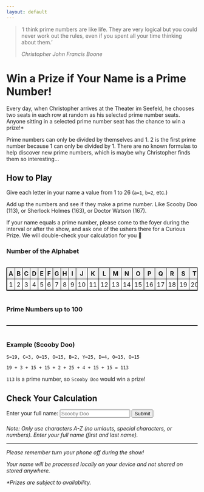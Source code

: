 ```yaml
---
layout: default
---
```


> ‘I think prime numbers are like life. They are very logical but you could never work out the rules, even if you spent all your time thinking about them.’
> 
> _Christopher John Francis Boone_

# Win a Prize if Your Name is a Prime Number!

Every day, when Christopher arrives at the Theater im Seefeld, he chooses two seats in each row at random as his selected prime number seats. Anyone sitting in a selected prime number seat has the chance to win a prize!*

Prime numbers can only be divided by themselves and 1. 2 is the first prime number because 1 can only be divided by 1. There are no known formulas to help discover new prime numbers, which is maybe why Christopher finds them so interesting…

## How to Play

Give each letter in your name a value from 1 to 26 (`a=1`, `b=2`, etc.)

Add up the numbers and see if they make a prime number. Like Scooby Doo (113), or Sherlock Holmes (163), or Doctor Watson (167).

If your name equals a prime number, please come to the foyer during the interval or after the show, and ask one of the ushers there for a Curious Prize. We will double-check your calculation for you 🙂

### Number of the Alphabet
<style>
  .table-container {
    width: 100%;
    overflow-x: auto; /* Enable horizontal scrolling */
  }
  .custom-table {
    border: 1px solid black;
    border-collapse: collapse;
    width: 100%;
  }
  .custom-table th, .custom-table td {
    border: 1px solid black;
    padding: 4px;
    text-align: center;
  }
  .custom-table th {
    background-color: #f2f2f2;
    font-weight: bold;
  }
</style>
<div class="table-container">
    <table class="custom-table">
        <tr>
            <th>A</th>
            <th>B</th>
            <th>C</th>
            <th>D</th>
            <th>E</th>
            <th>F</th>
            <th>G</th>
            <th>H</th>
            <th>I</th>
            <th>J</th>
            <th>K</th>
            <th>L</th>
            <th>M</th>
            <th>N</th>
            <th>O</th>
            <th>P</th>
            <th>Q</th>
            <th>R</th>
            <th>S</th>
            <th>T</th>
            <th>U</th>
            <th>V</th>
            <th>W</th>
            <th>X</th>
            <th>Y</th>
            <th>Z</th>
        </tr>
        <tr>
            <td>1</td>
            <td>2</td>
            <td>3</td>
            <td>4</td>
            <td>5</td>
            <td>6</td>
            <td>7</td>
            <td>8</td>
            <td>9</td>
            <td>10</td>
            <td>11</td>
            <td>12</td>
            <td>13</td>
            <td>14</td>
            <td>15</td>
            <td>16</td>
            <td>17</td>
            <td>18</td>
            <td>19</td>
            <td>20</td>
            <td>21</td>
            <td>22</td>
            <td>23</td>
            <td>24</td>
            <td>25</td>
            <td>26</td>
        </tr>
    </table>
</div>

### Prime Numbers up to 100

<div class="table-container">
    <table class="custom-table">
        <tbody>
            <!-- Rows and columns will be generated by the script -->
        </tbody>
    </table>
</div>

<script>
    const tableBody = document.querySelector('table tbody');
    let number = 1;

    for (let i = 0; i < 10; i++) {
        const row = document.createElement('tr');
        for (let j = 0; j < 10; j++) {
            const cell = document.createElement('td');
            cell.textContent = number++;
            row.appendChild(cell);
        }
        tableBody.appendChild(row);
    }
</script>

### Example (Scooby Doo)

```
S=19, C=3, O=15, O=15, B=2, Y=25, D=4, O=15, O=15

19 + 3 + 15 + 15 + 2 + 25 + 4 + 15 + 15 = 113
```

`113` is a prime number, so `Scooby Doo` would win a prize!

## Check Your Calculation

<style>
    /* Style for the form and the result text */
    form {
        margin-bottom: 20px;
    }
    .result {
        margin-top: 20px;
        color: red;
        font-weight: bold;
    }
</style>
<form onsubmit="handleSubmit(event)">
    <label for="name">Enter your full name:</label>
    <input type="text" id="name" name="name" placeholder="Scooby Doo">
    <button type="submit">Submit</button>
    <p></p>
    <div id="result" class="result" style="display: none;"></div>
</form>

_Note: Only use characters A-Z (no umlauts, special characters, or numbers). Enter your full name (first and last name)._

* * *

_Please remember turn your phone off during the show!_

_Your name will be processed locally on your device and not shared on stored anywhere._

_*Prizes are subject to availability._

<!-- Include the canvas-confetti library from a CDN -->
<script src="https://cdn.jsdelivr.net/npm/canvas-confetti@1.5.1/dist/confetti.browser.min.js"></script>

<script>
    const letterToNumber = {
        A: 1,
        B: 2,
        C: 3,
        D: 4,
        E: 5,
        F: 6,
        G: 7,
        H: 8,
        I: 9,
        J: 10,
        K: 11,
        L: 12,
        M: 13,
        N: 14,
        O: 15,
        P: 16,
        Q: 17,
        R: 18,
        S: 19,
        T: 20,
        U: 21,
        V: 22,
        W: 23,
        X: 24,
        Y: 25,
        Z: 26
    };

    function handleSubmit(event) {
        // Prevent the default form submission behavior
        event.preventDefault();
        
        // Get the value of the text input field
        const inputValue = event.target.elements.name.value;

        // Clean the input value of any non A-Z characters
        const cleanedInputValue = removeNonLetters(inputValue).toUpperCase();

        // Split characters
        const splitString = cleanedInputValue.split('');

        let sum = 0;
        splitString.forEach(element => {
            sum += letterToNumber[element];
        });

        // Display the result text
        var resultDiv = document.getElementById('result');

        var isPerfectNumber = isPerfect(sum);
        var isPrimeNumber = isPrime(sum);
        if (isPerfectNumber) {
            resultDiv.textContent = "Your name equals " + sum + " Which is not a prime number. BUT it is a PERFECT NUMBER!!! Talk to someone from the Front of House team in the foyer to claim your prize (look for the 'ZEST' badge on their shirt). Perfect numbers are really cool. Perfect numbers are positive integers that equal the sum of their proper divisors (excluding itself). For instance, 6 has proper divisors 1, 2, and 3, and 1 + 2 + 3 = 6.";
        }
        else if (isPrimeNumber) {
            resultDiv.textContent = "Your name equals " + sum + " Which is a PRIME NUMBER!!!\r\n\r\nTalk to someone from the Front of House team in the foyer to claim your prize (look for the 'ZEST' badge on their shirt).";
        }
        else {
            resultDiv.textContent = "Your name equals " + sum + " which is unfortunately not a prime number.";
        }
        resultDiv.style.display = 'block';

        if (isPrimeNumber || isPerfectNumber) {
            // Trigger the confetti effect
            confetti({
                particleCount: 100,
                spread: 70,
                origin: { y: 0.6 }
            });
        }
    }

    function removeNonLetters(str) {
        // Use a regular expression to match and remove non-letter characters
        return str.replace(/[^a-zA-Z]/g, '');
    }

    function isPrime(num) {
        // Check if num is less than 2, which is not prime
        if (num < 2) return false;

        // Check all numbers from 2 to the square root of num
        for (let i = 2; i <= Math.sqrt(num); i++) {
            // If num is divisible by any of these numbers, it is not prime
            if (num % i === 0) return false;
        }

        // If no divisors are found, num is prime
        return true;
    }

    function isPerfect(num) {
        // A perfect number must be greater than 1
        if (num <= 1) return false;

        let sum = 0;

        // Loop through all numbers from 1 to num/2
        for (let i = 1; i <= num / 2; i++) {
            // If i is a divisor of num, add it to the sum
            if (num % i === 0) {
                sum += i;
            }
        }

        // Return true if the sum of divisors equals the number, false otherwise
        return sum === num;
    }
</script>